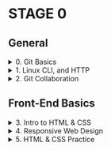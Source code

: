 # STAGE 0
  ## General
<!-- -------------------------------------------Git Basics---------------------------------------------------------------- -->
<details> 
  
<summary> 0. Git Basics </summary>
   <br>
<details>
   <summary>Screenshots:</summary> 

  ![screenshot](task_git_basics/Week1.png)
  ![screenshot](task_git_basics/Week2.png)
  ![screenshot](task_git_basics/Screenshot_1.png)
  ![screenshot](task_git_basics/Screenshot_2.png)
</details>
 
<details>
<summary>Summary:</summary>

#### I have never dealt with Git/Github before, the initial commands are quite understandable, but the juggling of commits and work with remote repositories are more complicated and require more time to understand, but I hope that with practice, my skills will become better.

#### In practice, everything turned out to be three times more complicated, especially when you solve conflicts through your irreverence, which as a result generates new conflicts, so it was a good lesson for me to recheck everything twice. Despite all the difficulties, I enjoyed working with Git and Github. 🙂

</details>
  
  </details>
  
<!-- -----------------------------------------Linux CLI, and HTTP-------------------------------------------------------------- -->
<details> 
  
<summary> 1. Linux CLI, and HTTP </summary>
   <br>

<details>
<summary>Screenshots:</summary>

![screenshot](task_linux_cli/quizNumber1.png)
![screenshot](task_linux_cli/quizNumber2.png))
![screenshot](task_linux_cli/quizNumber3.png))
![screenshot](task_linux_cli/quizNumber4.png))
</details>

<details>
<summary>Summary:</summary>

## Linux Survival (4 modules):
 #### In general, I was already familiar with the commands that were shown in the first 2 modules, but I did not use them often enough, so it was useful to practice them again. The commands, which were demonstrated in module 3/4 were new to me and I need more practice to use them comfortably.

#### I liked the visualization that was demonstrated in this resource, which allows you to better understand the result of each command. In the future, it will be useful to check it out again and refresh my knowledge.

## HTTP: The Protocol Every Web Developer Must Know (Part 1,2):
  
  #### A lot of new and already known to me theoretical material, which is unlikely to be 100% remains in your memory after reading, for better understanding I watched the additional videos and noted the main aspects. If it will be necessary in the future I will repeatedly return to the educational material and my notes as well.
  </details>
   </details>
<!-- -----------------------------------------Git Collaboration-------------------------------------------------------------- -->
  <details> 
    <summary> 2. Git Collaboration </summary>
   <br>
  
 <details>
<summary>Screenshots:</summary>

![screenshot](task_git_collaboration/Week3.png)
![screenshot](task_git_collaboration/Week4.png)
![screenshot](task_git_collaboration/Screenshot_1.png)
![screenshot](task_git_collaboration/Screenshot_2.png)
</details>

<details>
<summary>Summary:</summary>

#### 3/4 week was super informative, I have learned a lot of useful things. The "git rebase -i" very surprised me, it's really useful command, which allows you to do many things with the commits. In the future, I will repeatedly return to the educational material and my notes as well.
</details>
  
  </details>
<!-- -----------------------------------------Front-End Basics-------------------------------------------------------------- -->

## Front-End Basics

<details> 
    <summary> 3. Intro to HTML & CSS </summary>
    <br>
    
  <details>
<summary>Screenshots:</summary>

![screenshot](task_html_css_intro/Screenshot_1.png)
![screenshot](task_html_css_intro/Screenshot_2.png)
![screenshot](task_html_css_intro/Screenshot_3.png)
      </details>
  
  <details>
<summary>Summary:</summary>

#### I was already familiar with the 90% material that was presented, but the first time I have met with the Bootstrap Library. All in all, it was a perfect material to refresh my knowledge and learn some new stuff.
</details>
  
  </details>
  <!-- -----------------------------------------Responsive Web Design-------------------------------------------------------------- -->
  
<details> 
    <summary> 4. Responsive Web Design </summary>
    <br>
    
  <details>
<summary>Screenshots:</summary>

![screenshot](task_responsive_web_design/Screenshot_1.png)
![screenshot](task_responsive_web_design/Screenshot_2.png)
      </details>
  
  <details>
<summary>Summary:</summary>

#### Previously, I was already familiar with Flexbox/Grid thanks to this YouTube channel, I like his clear explanation with practical examples, by the way, I often use his Flexbox/Grid cheat sheets. It was helpful for me to review this material again. Also on his channel, there is a good explanation about responsive web design. 

#### Very cool games, they are a great addition to learning the Flexbox/Grid. I happily would return to them to refresh my knowledge.
</details>
  
  </details>
    <!-- -----------------------------------------HTML & CSS Practice-------------------------------------------------------------- -->
    <details> 
    <summary> 5. HTML & CSS Practice </summary>
    <br>
  
  <details>
<summary>Summary:</summary>

#### 

[Demo](https://chernetskyi8704.github.io/Hooli-style-Popup/) |
[Code base](https://github.com/chernetskyi8704/Hooli-style-Popup)
</details>
  
  </details>
  
  
  
  
  
